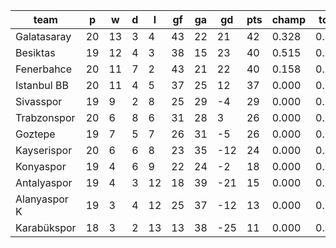 |     team     | p  | w  | d | l  | gf | ga | gd  | pts | champ | top2  | top3  | top4  |  5-7  | bot4  | bot3  | bot2  |
|--------------|----|----|---|----|----|----|-----|-----|-------|-------|-------|-------|-------|-------|-------|-------|
| Galatasaray  | 20 | 13 | 3 |  4 | 43 | 22 |  21 |  42 | 0.328 | 0.655 | 0.971 | 1.000 | 0.000 | 0.000 | 0.000 | 0.000|
| Besiktas     | 19 | 12 | 4 |  3 | 38 | 15 |  23 |  40 | 0.515 | 0.766 | 0.980 | 1.000 | 0.000 | 0.000 | 0.000 | 0.000|
| Fenerbahce   | 20 | 11 | 7 |  2 | 43 | 21 |  22 |  40 | 0.158 | 0.569 | 0.942 | 1.000 | 0.000 | 0.000 | 0.000 | 0.000|
| Istanbul BB  | 20 | 11 | 4 |  5 | 37 | 25 |  12 |  37 | 0.000 | 0.011 | 0.108 | 0.996 | 0.004 | 0.000 | 0.000 | 0.000|
| Sivasspor    | 19 |  9 | 2 |  8 | 25 | 29 |  -4 |  29 | 0.000 | 0.000 | 0.000 | 0.004 | 0.993 | 0.000 | 0.000 | 0.000|
| Trabzonspor  | 20 |  6 | 8 |  6 | 31 | 28 |   3 |  26 | 0.000 | 0.000 | 0.000 | 0.000 | 0.941 | 0.000 | 0.000 | 0.000|
| Goztepe      | 19 |  7 | 5 |  7 | 26 | 31 |  -5 |  26 | 0.000 | 0.000 | 0.000 | 0.000 | 0.948 | 0.000 | 0.000 | 0.000|
| Kayserispor  | 20 |  6 | 6 |  8 | 23 | 35 | -12 |  24 | 0.000 | 0.000 | 0.000 | 0.000 | 0.106 | 0.000 | 0.000 | 0.000|
| Konyaspor    | 19 |  4 | 6 |  9 | 22 | 24 |  -2 |  18 | 0.000 | 0.000 | 0.000 | 0.000 | 0.009 | 0.001 | 0.000 | 0.000|
| Antalyaspor  | 19 |  4 | 3 | 12 | 18 | 39 | -21 |  15 | 0.000 | 0.000 | 0.000 | 0.000 | 0.000 | 0.085 | 0.000 | 0.000|
| Alanyaspor K | 19 |  3 | 4 | 12 | 25 | 37 | -12 |  13 | 0.000 | 0.000 | 0.000 | 0.000 | 0.000 | 0.168 | 0.000 | 0.000|
| Karabükspor  | 18 |  3 | 2 | 13 | 13 | 38 | -25 |  11 | 0.000 | 0.000 | 0.000 | 0.000 | 0.000 | 0.744 | 0.000 | 0.000|
